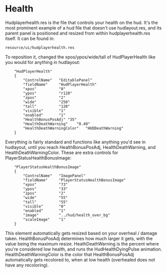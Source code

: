 # Health

Hudplayerhealth.res is the file that controls your health on the hud. It's the most prominent example of a hud file that doesn't use hudlayout.res, and its parent panel is positioned and resized from within hudplayerhealth.res itself. It can be found in:
```
resource/ui/hudplayerhealth.res
```

To reposition it, changed the xpos/ypos/wide/tall of HudPlayerHealth like you would for anything in hudlayout:
```
	"HudPlayerHealth"
	{
		"ControlName"	"EditablePanel"
		"fieldName"		"HudPlayerHealth"
		"xpos"			"0"
		"ypos"			"r120"
		"zpos"			"2"
		"wide"			"250"
		"tall"			"120"
		"visible"		"1"
		"enabled"		"1"	
		"HealthBonusPosAdj"	"35"
		"HealthDeathWarning"	"0.49"
		"HealthDeathWarningColor"	"HUDDeathWarning"
	}
```
Everything is fairly standard and functions like anything you'd see in hudlayout, until you reach HealthBonusPosAdj, HealthDeathWarning, and HealthDeathWarningColor. These are extra controls for PlayerStatusHealthBonusImage:
```
	"PlayerStatusHealthBonusImage"
	{
		"ControlName"	"ImagePanel"
		"fieldName"		"PlayerStatusHealthBonusImage"
		"xpos"			"73"
		"ypos"			"33"
		"zpos"			"2"
		"wide"			"55"
		"tall"			"55"
		"visible"		"0"
		"enabled"		"1"
		"image"			"../hud/health_over_bg"
		"scaleImage"	"1"	
	}
```
This element automatically gets resized based on your overheal / damage taken. HealthBonusPosAdj determines how much larger it gets, with the value being the maximum resize. HeathDeathWarning is the percent where you're considered low health, and runs the HudHealthDyingPulse animation. HealthDeathWarningColor is the color that HealthBonusPosAdj automatically gets recolored to, when at low health (overhealed does not have any recoloring).